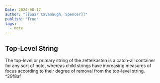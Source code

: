 ```yaml
---
Date: 2024-08-17
author: "[[Saar Cavanaugh, Spencer]]"
publish: "True"
tags:
  - note
---
```


## Top-Level String

The top-level or primary string of the zettelkasten is a catch-all container for any sort of note, whereas child strings have increasing measures of focus according to their degree of removal from the top-level string. ^29f8af

